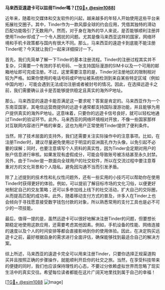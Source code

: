 **马来西亚遠遊卡可以註冊Tinder嗎？[[TG💪+ @esim1088](https://t.me/s/esim1088)]**

近年来，随着社交媒体和交友软件的兴起，越来越多的年轻人开始使用这些平台来拓展社交圈子。其中，Tinder作为一款风靡全球的约会应用，凭借其独特的滑动匹配功能吸引了无数用户。然而，对于身在海外的华人来说，是否能够顺利注册并使用Tinder却成了一个令人困扰的问题。尤其是像马来西亚这样的国家，网络环境和手机卡政策都与国内有很大不同。那么，马来西亚的遠遊卡到底能不能注册Tinder呢？今天就让我们一起来详细探讨一下。

首先，我们先简单了解一下Tinder的基本注册流程。Tinder的注册过程其实并不复杂，只需要一个有效的手机号码、一张支持国际漫游的SIM卡以及一个可用的邮箱地址即可完成注册。不过，这里需要注意的是，Tinder对注册地区的限制相对较为严格。如果你使用的电话号码或IP地址被系统检测到来自某些特定区域（例如中国内地），可能会遇到无法成功注册或者被封号的情况。因此，在选择远遊卡之前，我们需要确认该卡是否能够提供稳定且真实的海外IP地址。

那么，马来西亚的遠遊卡能否满足这一要求呢？答案是肯定的。马来西亚作为一个东南亚国家，其电信运营商提供的远遊卡通常都支持国际漫游功能，并且能够为用户提供真实的海外IP地址。这意味着，只要你的远遊卡信号良好，就可以轻松地通过Tinder的验证环节。此外，马来西亚的网络环境相对开放，不像一些国家那样对互联网内容进行严格的审查，这也为用户正常使用Tinder提供了便利条件。

当然，除了技术层面的支持外，我们还需要关注实际操作中的注意事项。比如，在注册Tinder时，建议尽量避免使用过于明显的亚洲面孔作为头像，以免引起不必要的误解；同时，也要注意填写个人资料的真实性，因为Tinder会定期对用户的账户信息进行审核。如果发现有虚假成分，可能会导致账号被冻结甚至永久封禁。另外，由于Tinder是一款面向全球用户的社交软件，所以在交流过程中要注意尊重对方的文化背景和个人隐私，避免因沟通不当而引发矛盾。

除了上述提到的技术性和礼仪性问题外，还有一些实用的小技巧可以帮助你在使用Tinder时获得更好的体验。例如，可以提前了解目标市场的文化习俗，以便更好地制定自己的交友策略；还可以多参加线上线下的社交活动，扩大自己的交际圈，从而提高匹配的成功率。此外，随着移动支付方式的普及，许多人在Tinder上也会倾向于寻找愿意接受数字钱包付款的对象，所以熟悉常用的支付工具也是必不可少的一项技能。

最后，值得一提的是，虽然远遊卡可以很好地解决注册Tinder的问题，但要想长期稳定地使用这款应用，还需要考虑其他因素。例如，手机设备的性能、网络连接的速度以及个人的时间安排等都会直接影响到你的使用体验。因此，在决定购买远遊卡之前，最好根据自身的需求进行全面评估，确保能够找到最适合自己的解决方案。

综上所述，马来西亚的遠遊卡完全可以用来注册Tinder，只要你选择正规渠道购买并且按照正确的步骤操作，就能顺利开启你的社交之旅。当然，在享受科技带来的便捷的同时，我们也应该保持理性的心态，不要过分依赖虚拟世界而忽略了现实生活中的真实交往。希望每位读者都能在这片广阔天地里找到属于自己的幸福！

[[TG💪+ @esim1088](https://t.me/s/esim1088) ![Image](https://i.postimg.cc/4NQfJmqS/Snipaste-2025-05-13-00-14-12.png)]